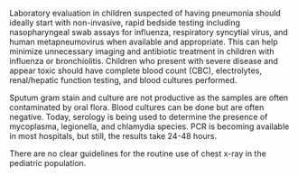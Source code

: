 Laboratory evaluation in children suspected of having pneumonia should ideally start with non-invasive, rapid bedside testing including nasopharyngeal swab assays for influenza, respiratory syncytial virus, and human metapneumovirus when available and appropriate. This can help minimize unnecessary imaging and antibiotic treatment in children with influenza or bronchiolitis. Children who present with severe disease and appear toxic should have complete blood count (CBC), electrolytes, renal/hepatic function testing, and blood cultures performed.

Sputum gram stain and culture are not productive as the samples are often contaminated by oral flora. Blood cultures can be done but are often negative. Today, serology is being used to determine the presence of mycoplasma, legionella, and chlamydia species. PCR is becoming available in most hospitals, but still, the results take 24-48 hours.

There are no clear guidelines for the routine use of chest x-ray in the pediatric population.